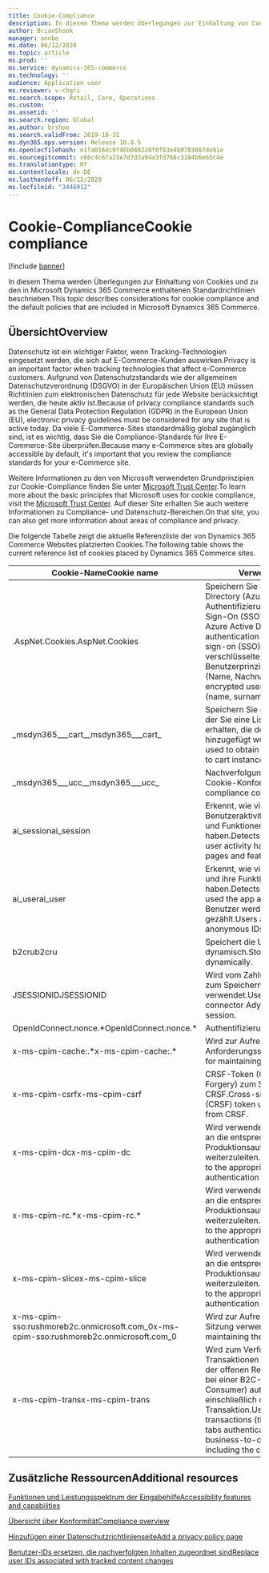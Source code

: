 ```yaml
---
title: Cookie-Compliance
description: In diesem Thema werden Überlegungen zur Einhaltung von Cookies und zu den in Microsoft Dynamics 365 Commerce enthaltenen Standardrichtlinien beschrieben.
author: BrianShook
manager: annbe
ms.date: 06/12/2020
ms.topic: article
ms.prod: ''
ms.service: dynamics-365-commerce
ms.technology: ''
audience: Application user
ms.reviewer: v-chgri
ms.search.scope: Retail, Core, Operations
ms.custom: ''
ms.assetid: ''
ms.search.region: Global
ms.author: brshoo
ms.search.validFrom: 2019-10-31
ms.dyn365.ops.version: Release 10.0.5
ms.openlocfilehash: e1fa016dc9f46b048220f0f83e4b0783087de91e
ms.sourcegitcommit: c66c4c67a21e7d7d3a94a3fd766c3184b6e65c4e
ms.translationtype: HT
ms.contentlocale: de-DE
ms.lasthandoff: 06/12/2020
ms.locfileid: "3446912"
---
```

# <a name="cookie-compliance"></a><span data-ttu-id="04c1c-103">Cookie-Compliance</span><span class="sxs-lookup"><span data-stu-id="04c1c-103">Cookie compliance</span></span>

[!include [banner](includes/banner.md)]

<span data-ttu-id="04c1c-104">In diesem Thema werden Überlegungen zur Einhaltung von Cookies und zu den in Microsoft Dynamics 365 Commerce enthaltenen Standardrichtlinien beschrieben.</span><span class="sxs-lookup"><span data-stu-id="04c1c-104">This topic describes considerations for cookie compliance and the default policies that are included in Microsoft Dynamics 365 Commerce.</span></span>

## <a name="overview"></a><span data-ttu-id="04c1c-105">Übersicht</span><span class="sxs-lookup"><span data-stu-id="04c1c-105">Overview</span></span>

<span data-ttu-id="04c1c-106">Datenschutz ist ein wichtiger Faktor, wenn Tracking-Technologien eingesetzt werden, die sich auf E-Commerce-Kunden auswirken.</span><span class="sxs-lookup"><span data-stu-id="04c1c-106">Privacy is an important factor when tracking technologies that affect e-Commerce customers.</span></span> <span data-ttu-id="04c1c-107">Aufgrund von Datenschutzstandards wie der allgemeinen Datenschutzverordnung (DSGVO) in der Europäischen Union (EU) müssen Richtlinien zum elektronischen Datenschutz für jede Website berücksichtigt werden, die heute aktiv ist.</span><span class="sxs-lookup"><span data-stu-id="04c1c-107">Because of privacy compliance standards such as the General Data Protection Regulation (GDPR) in the European Union (EU), electronic privacy guidelines must be considered for any site that is active today.</span></span> <span data-ttu-id="04c1c-108">Da viele E-Commerce-Sites standardmäßig global zugänglich sind, ist es wichtig, dass Sie die Compliance-Standards für Ihre E-Commerce-Site überprüfen.</span><span class="sxs-lookup"><span data-stu-id="04c1c-108">Because many e-Commerce sites are globally accessible by default, it's important that you review the compliance standards for your e-Commerce site.</span></span>

<span data-ttu-id="04c1c-109">Weitere Informationen zu den von Microsoft verwendeten Grundprinzipien zur Cookie-Compliance finden Sie unter [Microsoft Trust Center](https://www.microsoft.com/trust-center).</span><span class="sxs-lookup"><span data-stu-id="04c1c-109">To learn more about the basic principles that Microsoft uses for cookie compliance, visit the [Microsoft Trust Center](https://www.microsoft.com/trust-center).</span></span> <span data-ttu-id="04c1c-110">Auf dieser Site erhalten Sie auch weitere Informationen zu Compliance- und Datenschutz-Bereichen.</span><span class="sxs-lookup"><span data-stu-id="04c1c-110">On that site, you can also get more information about areas of compliance and privacy.</span></span>

<span data-ttu-id="04c1c-111">Die folgende Tabelle zeigt die aktuelle Referenzliste der von Dynamics 365 Commerce Websites platzierten Cookies.</span><span class="sxs-lookup"><span data-stu-id="04c1c-111">The following table shows the current reference list of cookies placed by Dynamics 365 Commerce sites.</span></span>

| <span data-ttu-id="04c1c-112">Cookie-Name</span><span class="sxs-lookup"><span data-stu-id="04c1c-112">Cookie name</span></span>                               | <span data-ttu-id="04c1c-113">Verwendung</span><span class="sxs-lookup"><span data-stu-id="04c1c-113">Usage</span></span>                                                        |
| ------------------------------------------- | ------------------------------------------------------------ |
| <span data-ttu-id="04c1c-114">.AspNet.Cookies</span><span class="sxs-lookup"><span data-stu-id="04c1c-114">.AspNet.Cookies</span></span>                             | <span data-ttu-id="04c1c-115">Speichern Sie Microsoft Azure Active Directory (Azure AD) Authentifizierungscookies für Single Sign-On (SSO).</span><span class="sxs-lookup"><span data-stu-id="04c1c-115">Store Microsoft Azure Active Directory (Azure AD) authentication cookies for single sign-on (SSO).</span></span> <span data-ttu-id="04c1c-116">Speichert verschlüsselte Benutzerprinzipalinformationen (Name, Nachname, E-Mail).</span><span class="sxs-lookup"><span data-stu-id="04c1c-116">Stores encrypted user principal information (name, surname, email).</span></span> |
| <span data-ttu-id="04c1c-117">&#95;msdyn365___cart&#95;</span><span class="sxs-lookup"><span data-stu-id="04c1c-117">&#95;msdyn365___cart&#95;</span></span>                           | <span data-ttu-id="04c1c-118">Speichern Sie die Warenkorb-ID, mit der Sie eine Liste der Produkte erhalten, die der Warenkorbinstanz hinzugefügt wurden.</span><span class="sxs-lookup"><span data-stu-id="04c1c-118">Store cart ID used to obtain list of products added to cart instance.</span></span> |
| <span data-ttu-id="04c1c-119">&#95;msdyn365___ucc&#95;</span><span class="sxs-lookup"><span data-stu-id="04c1c-119">&#95;msdyn365___ucc&#95;</span></span>                            | <span data-ttu-id="04c1c-120">Nachverfolgung der Zustimmung zur Cookie-Konformität.</span><span class="sxs-lookup"><span data-stu-id="04c1c-120">Cookie compliance consent tracking.</span></span>                          |
| <span data-ttu-id="04c1c-121">ai_session</span><span class="sxs-lookup"><span data-stu-id="04c1c-121">ai_session</span></span>                                  | <span data-ttu-id="04c1c-122">Erkennt, wie viele Sitzungen mit Benutzeraktivitäten bestimmte Seiten und Funktionen der App enthalten haben.</span><span class="sxs-lookup"><span data-stu-id="04c1c-122">Detects how many sessions of user activity have included certain pages and features of the app.</span></span> |
| <span data-ttu-id="04c1c-123">ai_user</span><span class="sxs-lookup"><span data-stu-id="04c1c-123">ai_user</span></span>                                     | <span data-ttu-id="04c1c-124">Erkennt, wie viele Personen die App und ihre Funktionen verwendet haben.</span><span class="sxs-lookup"><span data-stu-id="04c1c-124">Detects how many people used the app and its features.</span></span> <span data-ttu-id="04c1c-125">Benutzer werden mit anonymen IDs gezählt.</span><span class="sxs-lookup"><span data-stu-id="04c1c-125">Users are counted using anonymous IDs.</span></span> |
| <span data-ttu-id="04c1c-126">b2cru</span><span class="sxs-lookup"><span data-stu-id="04c1c-126">b2cru</span></span>                                       | <span data-ttu-id="04c1c-127">Speichert die Umleitungs-URL dynamisch.</span><span class="sxs-lookup"><span data-stu-id="04c1c-127">Stores redirect URL dynamically.</span></span>                              |
| <span data-ttu-id="04c1c-128">JSESSIONID</span><span class="sxs-lookup"><span data-stu-id="04c1c-128">JSESSIONID</span></span>                                  | <span data-ttu-id="04c1c-129">Wird vom Zahlungsconnector Adyen zum Speichern der Benutzersitzung verwendet.</span><span class="sxs-lookup"><span data-stu-id="04c1c-129">Used by payment connector Adyen to store user session.</span></span>       |
| <span data-ttu-id="04c1c-130">OpenIdConnect.nonce.&#42;</span><span class="sxs-lookup"><span data-stu-id="04c1c-130">OpenIdConnect.nonce.&#42;</span></span>                       | <span data-ttu-id="04c1c-131">Authentifizierung</span><span class="sxs-lookup"><span data-stu-id="04c1c-131">Authentication</span></span>                                               |
| <span data-ttu-id="04c1c-132">x-ms-cpim-cache:.&#42;</span><span class="sxs-lookup"><span data-stu-id="04c1c-132">x-ms-cpim-cache:.&#42;</span></span>                          | <span data-ttu-id="04c1c-133">Wird zur Aufrechterhaltung des Anforderungsstatus verwendet.</span><span class="sxs-lookup"><span data-stu-id="04c1c-133">Used for maintaining the request state.</span></span>                      |
| <span data-ttu-id="04c1c-134">x-ms-cpim-csrf</span><span class="sxs-lookup"><span data-stu-id="04c1c-134">x-ms-cpim-csrf</span></span>                              | <span data-ttu-id="04c1c-135">CRSF-Token (Cross-Site Request Forgery) zum Schutz vor CRSF.</span><span class="sxs-lookup"><span data-stu-id="04c1c-135">Cross-site request forgery (CRSF) token used for protection from CRSF.</span></span>     |
| <span data-ttu-id="04c1c-136">x-ms-cpim-dc</span><span class="sxs-lookup"><span data-stu-id="04c1c-136">x-ms-cpim-dc</span></span>                                | <span data-ttu-id="04c1c-137">Wird verwendet, um Anforderungen an die entsprechende Instanz des Produktionsauthentifizierungsservers weiterzuleiten.</span><span class="sxs-lookup"><span data-stu-id="04c1c-137">Used to route requests to the appropriate production authentication server instance.</span></span> |
| <span data-ttu-id="04c1c-138">x-ms-cpim-rc.&#42;</span><span class="sxs-lookup"><span data-stu-id="04c1c-138">x-ms-cpim-rc.&#42;</span></span>                              | <span data-ttu-id="04c1c-139">Wird verwendet, um Anforderungen an die entsprechende Instanz des Produktionsauthentifizierungsservers weiterzuleiten.</span><span class="sxs-lookup"><span data-stu-id="04c1c-139">Used to route requests to the appropriate production authentication server instance.</span></span> |
| <span data-ttu-id="04c1c-140">x-ms-cpim-slice</span><span class="sxs-lookup"><span data-stu-id="04c1c-140">x-ms-cpim-slice</span></span>                             | <span data-ttu-id="04c1c-141">Wird verwendet, um Anforderungen an die entsprechende Instanz des Produktionsauthentifizierungsservers weiterzuleiten.</span><span class="sxs-lookup"><span data-stu-id="04c1c-141">Used to route requests to the appropriate production authentication server instance.</span></span> |
| <span data-ttu-id="04c1c-142">x-ms-cpim-sso:rushmoreb2c.onmicrosoft.com_0</span><span class="sxs-lookup"><span data-stu-id="04c1c-142">x-ms-cpim-sso:rushmoreb2c.onmicrosoft.com_0</span></span> | <span data-ttu-id="04c1c-143">Wird zur Aufrechterhaltung der SSO-Sitzung verwendet.</span><span class="sxs-lookup"><span data-stu-id="04c1c-143">Used for maintaining the SSO session.</span></span>                        |
| <span data-ttu-id="04c1c-144">x-ms-cpim-trans</span><span class="sxs-lookup"><span data-stu-id="04c1c-144">x-ms-cpim-trans</span></span>                             | <span data-ttu-id="04c1c-145">Wird zum Verfolgen von Transaktionen verwendet (Anzahl der offenen Registerkarten, die sich bei einer B2C-Site (Business-to-Consumer) authentifizieren), einschließlich der aktuellen Transaktion.</span><span class="sxs-lookup"><span data-stu-id="04c1c-145">Used for tracking transactions (the number of open tabs authenticating against a business-to-consumer (B2C) site), including the current transaction.</span></span> |

## <a name="additional-resources"></a><span data-ttu-id="04c1c-146">Zusätzliche Ressourcen</span><span class="sxs-lookup"><span data-stu-id="04c1c-146">Additional resources</span></span>

[<span data-ttu-id="04c1c-147">Funktionen und Leistungsspektrum der Eingabehilfe</span><span class="sxs-lookup"><span data-stu-id="04c1c-147">Accessibility features and capabilities</span></span>](accessibility.md)

[<span data-ttu-id="04c1c-148">Übersicht über Konformität</span><span class="sxs-lookup"><span data-stu-id="04c1c-148">Compliance overview</span></span>](compliance-overview.md)

[<span data-ttu-id="04c1c-149">Hinzufügen einer Datenschutzrichtlinienseite</span><span class="sxs-lookup"><span data-stu-id="04c1c-149">Add a privacy policy page</span></span>](add-privacy-page.md)

[<span data-ttu-id="04c1c-150">Benutzer-IDs ersetzen, die nachverfolgten Inhalten zugeordnet sind</span><span class="sxs-lookup"><span data-stu-id="04c1c-150">Replace user IDs associated with tracked content changes</span></span>](replace-IDs-tracked-changes.md)
